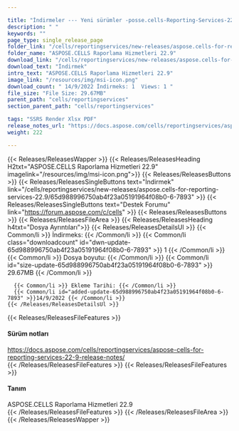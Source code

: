 ```yaml
---

title: "İndirmeler --- Yeni sürümler -posse.cells-Reporting-Services-22.9"
description: " "
keywords: ""
page_type: single_release_page
folder_link: "/cells/reportingservices/new-releases/aspose.cells-for-reporting-services-22.9/"
folder_name: "ASPOSE.CELLS Raporlama Hizmetleri 22.9"
download_link: "/cells/reportingservices/new-releases/aspose.cells-for-reporting-services-22.9/65d988996750ab4f23a05191964f08b0-6-7893"
download_text: "İndirmek"
intro_text: "ASPOSE.CELLS Raporlama Hizmetleri 22.9"
image_link: "/resources/img/msi-icon.png"
download_count: " 14/9/2022 İndirmeks: 1  Views: 1 "
file_size: "File Size: 29.67MB"
parent_path: "cells/reportingservices"
section_parent_path: "cells/reportingservices"

tags: "SSRS Render Xlsx PDF"
release_notes_url: "https://docs.aspose.com/cells/reportingservices/aspose-cells-for-reporting-services-22-9-release-notes/"
weight: 222

---
```


{{< Releases/ReleasesWapper >}}
  {{< Releases/ReleasesHeading H2txt="ASPOSE.CELLS Raporlama Hizmetleri 22.9" imagelink="/resources/img/msi-icon.png">}}
  {{< Releases/ReleasesButtons >}}
    {{< Releases/ReleasesSingleButtons text="İndirmek" link="/cells/reportingservices/new-releases/aspose.cells-for-reporting-services-22.9/65d988996750ab4f23a05191964f08b0-6-7893" >}}
    {{< Releases/ReleasesSingleButtons text="Destek Forumu" link="https://forum.aspose.com/c/cells" >}}
  {{< Releases/ReleasesButtons >}}
  {{< Releases/ReleasesFileArea >}}
    {{< Releases/ReleasesHeading h4txt="Dosya Ayrıntıları">}}
    {{< Releases/ReleasesDetailsUl >}}
      {{< Common/li >}} İndirmeks: {{< /Common/li >}}
      {{< Common/li class="downloadcount" id="dwn-update-65d988996750ab4f23a05191964f08b0-6-7893" >}} 1 {{< /Common/li >}}
      {{< Common/li >}} Dosya boyutu: {{< /Common/li >}}
      {{< Common/li id="size-update-65d988996750ab4f23a05191964f08b0-6-7893" >}} 29.67MB {{< /Common/li >}}

      {{< Common/li >}} Ekleme Tarihi: {{< /Common/li >}}
      {{< Common/li id="added-update-65d988996750ab4f23a05191964f08b0-6-7893" >}}14/9/2022 {{< /Common/li >}}
    {{< /Releases/ReleasesDetailsUl >}}

  {{< Releases/ReleasesFileFeatures >}}
      <h4>Sürüm notları</h4><div><a href='https://docs.aspose.com/cells/reportingservices/aspose-cells-for-reporting-services-22-9-release-notes/'>https://docs.aspose.com/cells/reportingservices/aspose-cells-for-reporting-services-22-9-release-notes/</a></div>
  {{< /Releases/ReleasesFileFeatures >}}
  {{< Releases/ReleasesFileFeatures >}}
      <h4>Tanım</h4><div class="HTMLDescription">ASPOSE.CELLS Raporlama Hizmetleri 22.9</div>
  {{< /Releases/ReleasesFileFeatures >}}
 {{< /Releases/ReleasesFileArea >}}
{{< /Releases/ReleasesWapper >}}


